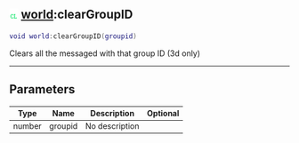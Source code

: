 ## ![client](../../.gitbook/assets/client.png) [world](https://iaswiki.rawr.dev/readme/world):clearGroupID

```lua
void world:clearGroupID(groupid)
```

Clears all the messaged with that group ID (3d only)

------
## Parameters

| Type   | Name | Description | Optional |
| ------ | ---- | ----------- | -------: |
| number | groupid | No description |  |

